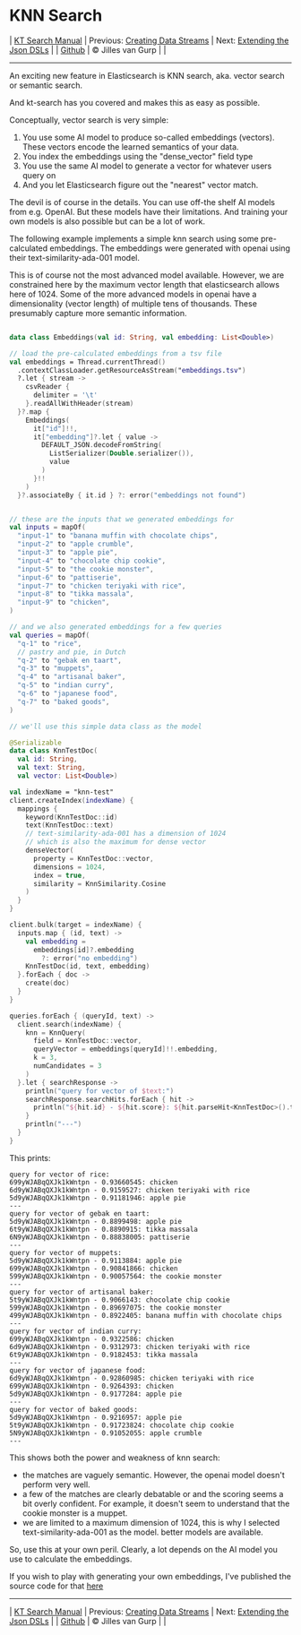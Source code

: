 # KNN Search 

| [KT Search Manual](README.md) | Previous: [Creating Data Streams](DataStreams.md) | Next: [Extending the Json DSLs](ExtendingTheDSL.md) |
| [Github](https://github.com/jillesvangurp/kt-search) | &copy; Jilles van Gurp |  |

---                

An exciting new feature in Elasticsearch is KNN search, aka. vector search or semantic search.

And kt-search has you covered and makes this as easy as possible.

Conceptually, vector search is very simple:

1. You use some AI model to produce so-called embeddings (vectors). 
These vectors encode the learned semantics of your data.
1. You index the embeddings using the "dense_vector" field type
1. You use the same AI model to generate a vector for whatever users query on
1. And you let Elasticsearch figure out the "nearest" vector match.

The devil is of course in the details. You can use off-the shelf AI models from e.g. OpenAI. But these 
models have their limitations. And training your own models is also possible but can be a lot of work.
        
The following example implements a simple knn search using some pre-calculated embeddings.
The embeddings were generated with openai using their text-similarity-ada-001 model.

This is of course not the most advanced model available. However, we are constrained here by the maximum vector length
that elasticsearch allows here of 1024. Some of the more advanced models in openai have a dimensionality 
(vector length) of multiple tens of thousands. These presumably capture more semantic information.

```kotlin

data class Embeddings(val id: String, val embedding: List<Double>)

// load the pre-calculated embeddings from a tsv file
val embeddings = Thread.currentThread()
  .contextClassLoader.getResourceAsStream("embeddings.tsv")
  ?.let { stream ->
    csvReader {
      delimiter = '\t'
    }.readAllWithHeader(stream)
  }?.map {
    Embeddings(
      it["id"]!!,
      it["embedding"]?.let { value ->
        DEFAULT_JSON.decodeFromString(
          ListSerializer(Double.serializer()),
          value
        )
      }!!
    )
  }?.associateBy { it.id } ?: error("embeddings not found")


// these are the inputs that we generated embeddings for
val inputs = mapOf(
  "input-1" to "banana muffin with chocolate chips",
  "input-2" to "apple crumble",
  "input-3" to "apple pie",
  "input-4" to "chocolate chip cookie",
  "input-5" to "the cookie monster",
  "input-6" to "pattiserie",
  "input-7" to "chicken teriyaki with rice",
  "input-8" to "tikka massala",
  "input-9" to "chicken",
)

// and we also generated embeddings for a few queries
val queries = mapOf(
  "q-1" to "rice",
  // pastry and pie, in Dutch
  "q-2" to "gebak en taart",
  "q-3" to "muppets",
  "q-4" to "artisanal baker",
  "q-5" to "indian curry",
  "q-6" to "japanese food",
  "q-7" to "baked goods",
)

// we'll use this simple data class as the model

@Serializable
data class KnnTestDoc(
  val id: String,
  val text: String,
  val vector: List<Double>)

val indexName = "knn-test"
client.createIndex(indexName) {
  mappings {
    keyword(KnnTestDoc::id)
    text(KnnTestDoc::text)
    // text-similarity-ada-001 has a dimension of 1024
    // which is also the maximum for dense vector
    denseVector(
      property = KnnTestDoc::vector,
      dimensions = 1024,
      index = true,
      similarity = KnnSimilarity.Cosine
    )
  }
}

client.bulk(target = indexName) {
  inputs.map { (id, text) ->
    val embedding =
      embeddings[id]?.embedding
        ?: error("no embedding")
    KnnTestDoc(id, text, embedding)
  }.forEach { doc ->
    create(doc)
  }
}

queries.forEach { (queryId, text) ->
  client.search(indexName) {
    knn = KnnQuery(
      field = KnnTestDoc::vector,
      queryVector = embeddings[queryId]!!.embedding,
      k = 3,
      numCandidates = 3
    )
  }.let { searchResponse ->
    println("query for vector of $text:")
    searchResponse.searchHits.forEach { hit ->
      println("${hit.id} - ${hit.score}: ${hit.parseHit<KnnTestDoc>().text}")
    }
    println("---")
  }
}
```

This prints:

```text
query for vector of rice:
699yWJABqQXJk1kWntpn - 0.93660545: chicken
6d9yWJABqQXJk1kWntpn - 0.9159527: chicken teriyaki with rice
5d9yWJABqQXJk1kWntpn - 0.91181946: apple pie
---
query for vector of gebak en taart:
5d9yWJABqQXJk1kWntpn - 0.8899498: apple pie
6t9yWJABqQXJk1kWntpn - 0.8890915: tikka massala
6N9yWJABqQXJk1kWntpn - 0.88838005: pattiserie
---
query for vector of muppets:
5d9yWJABqQXJk1kWntpn - 0.9113884: apple pie
699yWJABqQXJk1kWntpn - 0.90841866: chicken
599yWJABqQXJk1kWntpn - 0.90057564: the cookie monster
---
query for vector of artisanal baker:
5t9yWJABqQXJk1kWntpn - 0.9066143: chocolate chip cookie
599yWJABqQXJk1kWntpn - 0.89697075: the cookie monster
499yWJABqQXJk1kWntpn - 0.8922405: banana muffin with chocolate chips
---
query for vector of indian curry:
699yWJABqQXJk1kWntpn - 0.9322586: chicken
6d9yWJABqQXJk1kWntpn - 0.9312973: chicken teriyaki with rice
6t9yWJABqQXJk1kWntpn - 0.9182453: tikka massala
---
query for vector of japanese food:
6d9yWJABqQXJk1kWntpn - 0.92860985: chicken teriyaki with rice
699yWJABqQXJk1kWntpn - 0.9264393: chicken
5d9yWJABqQXJk1kWntpn - 0.9177284: apple pie
---
query for vector of baked goods:
5d9yWJABqQXJk1kWntpn - 0.9216957: apple pie
5t9yWJABqQXJk1kWntpn - 0.91723824: chocolate chip cookie
5N9yWJABqQXJk1kWntpn - 0.91052055: apple crumble
---
```

This shows both the power and weakness of knn search:

- the matches are vaguely semantic. However, the openai model doesn't perform very well.
- a few of the matches are clearly debatable or and the scoring seems a bit overly confident. For example, 
it doesn't seem to understand that the cookie monster is a muppet. 
- we are limited to a maximum dimension of 1024, this is why I selected text-similarity-ada-001 as the model.
better models are available.

So, use this at your own peril. Clearly, a lot depends on the AI model you use to calculate the embeddings.

If you wish to play with generating your own embeddings, I've published the source code for that 
[here](https://github.com/jillesvangurp/openai-embeddings-processor)



---

| [KT Search Manual](README.md) | Previous: [Creating Data Streams](DataStreams.md) | Next: [Extending the Json DSLs](ExtendingTheDSL.md) |
| [Github](https://github.com/jillesvangurp/kt-search) | &copy; Jilles van Gurp |  |